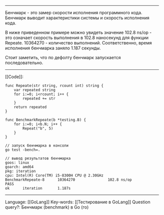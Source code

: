 ___
Бенчмарк - это замер скорости исполнения программного кода. 
Бенчмарк выводит характеристики системы и скорость исполнения кода.

В ниже приведенном примере можно увидеть значение 102.8 ns/op - это означает скорость выполнения в 102.8 наносекунд для функции Repeate. 
10364270 - количество выполнений. Соответственно, время исполнения бенчмарка заняло 1.187 секунды. 

Стоит заметить, что по дефолту бенчмарк запускается последовательно. 
___
[[Code]]:
```
func Repeate(str string, rcount int) string {
	var repeated string
	for i:=0; i<rcount; i++ {
		repeated += str
	}
	return repeated
}

func BenchmarkRepeate(b *testing.B) {
	for i:=0; i<b.N; i++ {
		Repeat("b", 5)
	}
}

// запуск бенчмарка в консоли
go test -bench=.

// вывод результатов бенчмарка
goos: linux
goarch: amd64
pkg: iteration
cpu: Intel(R) Core(TM) i5-8300H CPU @ 2.30GHz
BenchmarkRepeate-8      10364270               102.8 ns/op
PASS
ok      iteration       1.187s

```
___
Language: [[GoLang]]
Key-words:  [[Тестирование в GoLang]]
Question query?: Бенчмарк (benchmark) в Go (го)